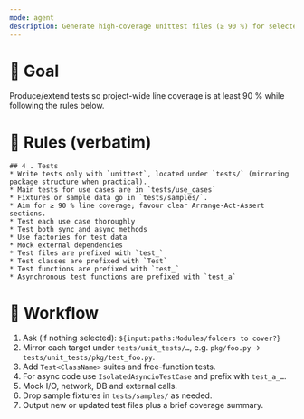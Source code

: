```yaml
---
mode: agent
description: Generate high-coverage unittest files (≥ 90 %) for selected Python modules
---
```


# 🎯 Goal  
Produce/extend tests so project-wide line coverage is at least 90 % while following the rules below.

# 📜 Rules (verbatim)
```
## 4 . Tests
* Write tests only with `unittest`, located under `tests/` (mirroring package structure when practical).
* Main tests for use cases are in `tests/use_cases`
* Fixtures or sample data go in `tests/samples/`.
* Aim for ≥ 90 % line coverage; favour clear Arrange-Act-Assert sections.
* Test each use case thoroughly
* Test both sync and async methods
* Use factories for test data
* Mock external dependencies
* Test files are prefixed with `test_`
* Test classes are prefixed with `Test`
* Test functions are prefixed with `test_`
* Asynchronous test functions are prefixed with `test_a`
```

# 🚦 Workflow  
1. Ask (if nothing selected): `${input:paths:Modules/folders to cover?}`  
2. Mirror each target under `tests/unit_tests/…`, e.g. `pkg/foo.py` → `tests/unit_tests/pkg/test_foo.py`.  
3. Add `Test<ClassName>` suites and free-function tests.  
4. For async code use `IsolatedAsyncioTestCase` and prefix with `test_a_…`.  
5. Mock I/O, network, DB and external calls.  
6. Drop sample fixtures in `tests/samples/` as needed.  
7. Output new or updated test files plus a brief coverage summary.

